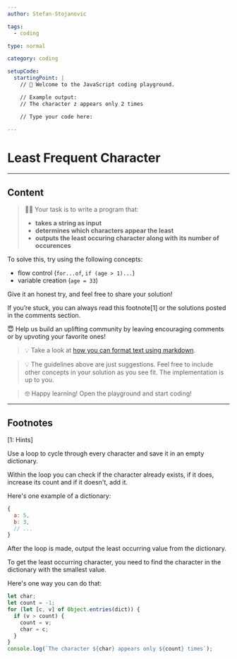 ```yaml
---
author: Stefan-Stojanovic

tags:
  - coding

type: normal

category: coding

setupCode:
  startingPoint: |
    // 👋 Welcome to the JavaScript coding playground.

    // Example output:
    // The character z appears only 2 times

    // Type your code here:

---
```


# Least Frequent Character

---

## Content

> 👩‍💻 Your task is to write a program that:
> - **takes a string as input**
> - **determines which characters appear the least**
> - **outputs the least occuring character along with its number of occurences**

To solve this, try using the following concepts:
- flow control (`for...of`, `if (age > 1)...`)
- variable creation (`age = 33`)

Give it an honest try, and feel free to share your solution!

If you’re stuck, you can always read this footnote[1] or the solutions posted in the comments section.

😇 Help us build an uplifting community by leaving encouraging comments or by upvoting your favorite ones!
> 💡 Take a look at [how you can format text using markdown](https://www.enki.com/glossary/general/markdown-formatting).

> 💡 The guidelines above are just suggestions. Feel free to include other concepts in your solution as you see fit. The implementation is up to you.

> 🤓 Happy learning! Open the playground and start coding!


---

## Footnotes

[1: Hints]

Use a loop to cycle through every character and save it in an empty dictionary. 

Within the loop you can check if the character already exists, if it does, increase its count and if it doesn't, add it.

Here's one example of a dictionary:
```javascript
{
  a: 5,
  b: 3,
  // ...
}
```

After the loop is made, output the least occurring value from the dictionary.

To get the least occurring character, you need to find the character in the dictionary with the smallest value.

Here's one way you can do that: 

```javascript
let char;
let count = -1;
for (let [c, v] of Object.entries(dict)) {
  if (v > count) {
    count = v;
    char = c;
  }
}
console.log(`The character ${char} appears only ${count} times`);
```